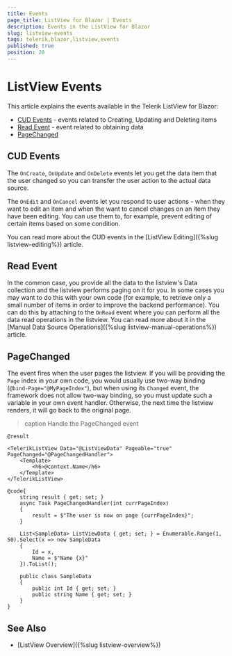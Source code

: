 ```yaml
---
title: Events
page_title: ListView for Blazor | Events
description: Events in the ListView for Blazor
slug: listview-events
tags: telerik,blazor,listview,events
published: true
position: 20
---
```


# ListView Events

This article explains the events available in the Telerik ListView for Blazor:

* [CUD Events](#cud-events) - events related to Creating, Updating and Deleting items
* [Read Event](#read-event) - event related to obtaining data
* [PageChanged](#pagechanged)

## CUD Events

The `OnCreate`, `OnUpdate` and `OnDelete` events let you get the data item that the user changed so you can transfer the user action to the actual data source.

The `OnEdit` and `OnCancel` events let you respond to user actions - when they want to edit an item and when the want to cancel changes on an item they have been editing. You can use them to, for example, prevent editing of certain items based on some condition.

You can read more about the CUD events in the [ListView Editing]({%slug listview-editing%}) article.


## Read Event

In the common case, you provide all the data to the listview's Data collection and the listview performs paging on it for you. In some cases you may want to do this with your own code (for example, to retrieve only a small number of items in order to improve the backend performance). You can do this by attaching to the `OnRead` event where you can perform all the data read operations in the listview. You can read more about it in the [Manual Data Source Operations]({%slug listview-manual-operations%}) article.


## PageChanged

The event fires when the user pages the listview. If you will be providing the `Page` index in your own code, you would usually use two-way binding (`@bind-Page="@MyPageIndex"`), but when using its `Changed` event, the framework does not allow two-way binding, so you must update such a variable in your own event handler. Otherwise, the next time the listview renders, it will go back to the original page.

>caption Handle the PageChanged event

````CSHTML
@result

<TelerikListView Data="@ListViewData" Pageable="true" PageChanged="@PageChangedHandler">
    <Template>
        <h6>@context.Name</h6>
    </Template>
</TelerikListView>

@code{
    string result { get; set; }
    async Task PageChangedHandler(int currPageIndex)
    {
        result = $"The user is now on page {currPageIndex}";
    }

    List<SampleData> ListViewData { get; set; } = Enumerable.Range(1, 50).Select(x => new SampleData
    {
        Id = x,
        Name = $"Name {x}"
    }).ToList();

    public class SampleData
    {
        public int Id { get; set; }
        public string Name { get; set; }
    }
}
````


## See Also

* [ListView Overview]({%slug listview-overview%})
